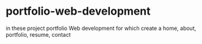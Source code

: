 # portfolio-web-development
in these project portfolio Web development for which create a home, about, portfolio, resume, contact 
